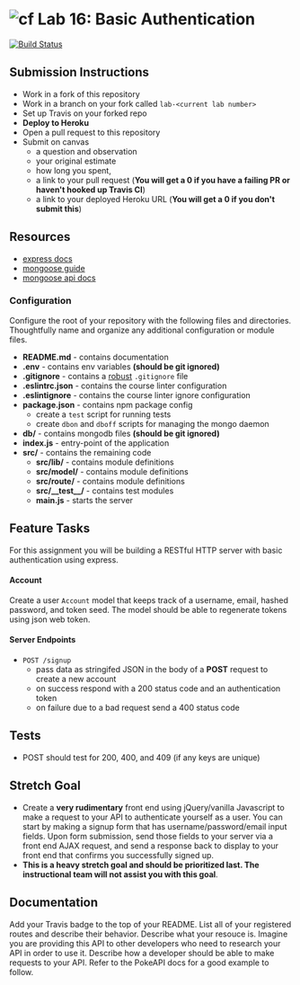 ![cf](https://i.imgur.com/7v5ASc8.png) Lab 16: Basic Authentication
======

[![Build Status](https://travis-ci.com/TCW417/16-19-auth-asset-mgt.svg?branch=master)](https://travis-ci.com/TCW417/16-19-auth-asset-mgt)

## Submission Instructions
* Work in a fork of this repository
* Work in a branch on your fork called `lab-<current lab number>`
* Set up Travis on your forked repo
* **Deploy to Heroku**
* Open a pull request to this repository
* Submit on canvas 
  * a question and observation
  * your original estimate
  * how long you spent, 
  * a link to your pull request (**You will get a 0 if you have a failing PR or haven't hooked up Travis CI**)
  * a link to your deployed Heroku URL (**You will get a 0 if you don't submit this**)

## Resources
* [express docs](http://expressjs.com/en/4x/api.html)
* [mongoose guide](http://mongoosejs.com/docs/guide.html)
* [mongoose api docs](http://mongoosejs.com/docs/api.html)

### Configuration
Configure the root of your repository with the following files and directories. Thoughtfully name and organize any additional configuration or module files.
* **README.md** - contains documentation
* **.env** - contains env variables **(should be git ignored)**
* **.gitignore** - contains a [robust](http://gitignore.io) `.gitignore` file
* **.eslintrc.json** - contains the course linter configuration
* **.eslintignore** - contains the course linter ignore configuration
* **package.json** - contains npm package config
  * create a `test` script for running tests
  * create `dbon` and `dboff` scripts for managing the mongo daemon
* **db/** - contains mongodb files **(should be git ignored)**
* **index.js** - entry-point of the application
* **src/** - contains the remaining code
  * **src/lib/** - contains module definitions
  * **src/model/** - contains module definitions
  * **src/route/** - contains module definitions
  * **src/\_\_test\_\_/** - contains test modules
  * **main.js** - starts the server

## Feature Tasks  
For this assignment you will be building a RESTful HTTP server with basic authentication using express.

#### Account
Create a user `Account` model that keeps track of a username, email, hashed password, and token seed. The model should be able to regenerate tokens using json web token. 

#### Server Endpoints
* `POST /signup` 
  * pass data as stringifed JSON in the body of a **POST** request to create a new account
  * on success respond with a 200 status code and an authentication token
  * on failure due to a bad request send a 400 status code

## Tests
* POST should test for 200, 400, and 409 (if any keys are unique)

## Stretch Goal
* Create a **very rudimentary** front end using jQuery/vanilla Javascript to make a request to your API to authenticate yourself as a user. You can start by making a signup form that has username/password/email input fields. Upon form submission, send those fields to your server via a front end AJAX request, and send a response back to display to your front end that confirms you successfully signed up. 
* **This is a heavy stretch goal and should be prioritized last. The instructional team will not assist you with this goal**. 

## Documentation
Add your Travis badge to the top of your README. List all of your registered routes and describe their behavior. Describe what your resouce is. Imagine you are providing this API to other developers who need to research your API in order to use it. Describe how a developer should be able to make requests to your API. Refer to the PokeAPI docs for a good example to follow.


